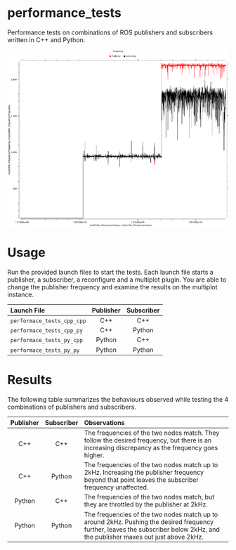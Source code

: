 # performance_tests
Performance tests on combinations of ROS publishers and subscribers written in C++ and Python.

![sample](data/sample.png)

# Usage
Run the provided launch files to start the tests. Each launch file starts a publisher, a subscriber, a reconfigure and a multiplot plugin. You are able to change the publisher frequency and examine the results on the multiplot instance.

| Launch File | Publisher | Subscriber |
|:----------- |:---------:|:----------:|
|`performace_tests_cpp_cpp` |  C++   |  C++   |
|`performace_tests_cpp_py`  |  C++   | Python |
|`performace_tests_py_cpp`  | Python |  C++   |
|`performace_tests_py_py`   | Python | Python |

# Results

The following table summarizes the behaviours observed while testing the 4 combinations of publishers and subscribers.

| Publisher | Subscriber | Observations |
|:---------:|:----------:|:------------ |
|  C++   |  C++   | The frequencies of the two nodes match. They follow the desired frequency, but there is an increasing discrepancy as the frequency goes higher. |
|  C++   | Python | The frequencies of the two nodes match up to 2kHz. Increasing the publisher frequency beyond that point leaves the subscriber frequency unaffected.|
| Python |  C++   | The frequencies of the two nodes match, but they are throttled by the publisher at 2kHz. |
| Python | Python | The frequencies of the two nodes match up to around 2kHz. Pushing the desired frequency further, leaves the subscriber below 2kHz, and the publisher maxes out just above 2kHz. |
